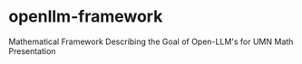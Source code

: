 # openllm-framework
Mathematical Framework Describing the Goal of Open-LLM's for UMN Math Presentation
